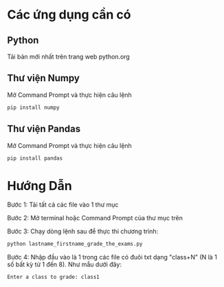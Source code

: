# Các ứng dụng cần có

## Python

Tải bản mới nhất trên trang web python.org

## Thư viện Numpy
Mở Command Prompt và thực hiện câu lệnh
```bash
pip install numpy
```
## Thư viện Pandas
Mở Command Prompt và thực hiện câu lệnh
```bash
pip install pandas
```
# Hướng Dẫn
Bước 1: Tải tất cả các file vào 1 thư mục

Bước 2: Mở terminal hoặc Command Prompt của thư mục trên

Bước 3: Chạy dòng lệnh sau để thực thi chương trình:
```bash
python lastname_firstname_grade_the_exams.py
```

Bước 4: Nhập đầu vào là 1 trong các file có đuôi txt dạng "class+N" (N là 1 số bất kỳ từ 1 đến 8).
Như mẫu dưới đây:
```bash
Enter a class to grade: class1
```